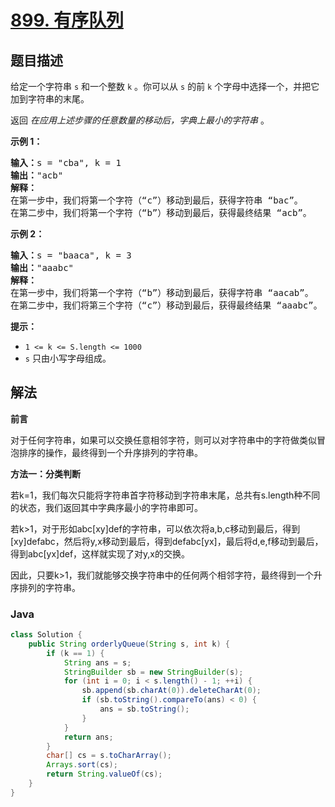 # [899. 有序队列](https://leetcode.cn/problems/orderly-queue)

## 题目描述

<p>给定一个字符串 <code>s</code> 和一个整数 <code>k</code>&nbsp;。你可以从 <code>s</code> 的前 <code>k</code> 个字母中选择一个，并把它加到字符串的末尾。</p>

<p>返回 <em>在应用上述步骤的任意数量的移动后，字典上最小的字符串&nbsp;</em>。</p>

<p><strong>示例 1：</strong></p>

<pre>
<strong>输入：</strong>s = "cba", k = 1
<strong>输出：</strong>"acb"
<strong>解释：</strong>
在第一步中，我们将第一个字符（“c”）移动到最后，获得字符串 “bac”。
在第二步中，我们将第一个字符（“b”）移动到最后，获得最终结果 “acb”。
</pre>

<p><strong>示例 2：</strong></p>

<pre>
<strong>输入：</strong>s = "baaca", k = 3
<strong>输出：</strong>"aaabc"
<strong>解释：
</strong>在第一步中，我们将第一个字符（“b”）移动到最后，获得字符串 “aacab”。
在第二步中，我们将第三个字符（“c”）移动到最后，获得最终结果 “aaabc”。
</pre>

<p><strong>提示：</strong></p>

<ul>
	<li><code>1 &lt;= k&nbsp;&lt;= S.length&nbsp;&lt;= 1000</code></li>
	<li><code>s</code>&nbsp;只由小写字母组成。</li>
</ul>

## 解法

**前言**

对于任何字符串，如果可以交换任意相邻字符，则可以对字符串中的字符做类似冒泡排序的操作，最终得到一个升序排列的字符串。

**方法一：分类判断**

若k=1，我们每次只能将字符串首字符移动到字符串末尾，总共有s.length种不同的状态，我们返回其中字典序最小的字符串即可。

若k>1，对于形如abc[xy]def的字符串，可以依次将a,b,c移动到最后，得到[xy]defabc，然后将y,x移动到最后，得到defabc[yx]，最后将d,e,f移动到最后，得到abc[yx]def，这样就实现了对y,x的交换。

因此，只要k>1，我们就能够交换字符串中的任何两个相邻字符，最终得到一个升序排列的字符串。

### **Java**

```java
class Solution {
    public String orderlyQueue(String s, int k) {
        if (k == 1) {
            String ans = s;
            StringBuilder sb = new StringBuilder(s);
            for (int i = 0; i < s.length() - 1; ++i) {
                sb.append(sb.charAt(0)).deleteCharAt(0);
                if (sb.toString().compareTo(ans) < 0) {
                    ans = sb.toString();
                }
            }
            return ans;
        }
        char[] cs = s.toCharArray();
        Arrays.sort(cs);
        return String.valueOf(cs);
    }
}
```
